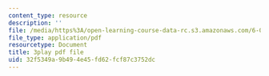 ```yaml
---
content_type: resource
description: ''
file: /media/https%3A/open-learning-course-data-rc.s3.amazonaws.com/6-00sc-introduction-to-computer-science-and-programming-spring-2011/32f5349a9b494e45fd62fcf87c3752dc_nx6NnzIGrKE.pdf
file_type: application/pdf
resourcetype: Document
title: 3play pdf file
uid: 32f5349a-9b49-4e45-fd62-fcf87c3752dc
---
```

